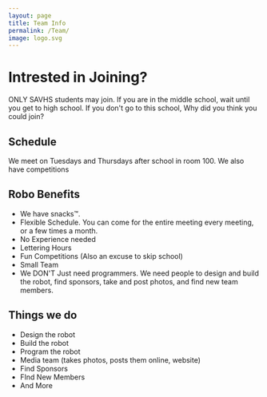 ```yaml
---
layout: page
title: Team Info
permalink: /Team/
image: logo.svg
---
```


# Intrested in Joining?

ONLY SAVHS students may join. If you are in the middle school, wait until you get to high school. If you don't go to this school, Why did you think you could join?

## Schedule

We meet on Tuesdays and Thursdays after school in room 100.
We also have competitions

## Robo Benefits
* We have snacks™. 
* Flexible Schedule. You can come for the entire meeting every meeting, or a few times a month.
* No Experience needed
* Lettering Hours
* Fun Competitions (Also an excuse to skip school)
* Small Team
* We DON'T Just need programmers. We need people to design and build the robot, find sponsors, take and post photos, and find new team members.

## Things we do
* Design the robot
* Build the robot
* Program the robot
* Media team (takes photos, posts them online, website)
* Find Sponsors
* FInd New Members
* And More